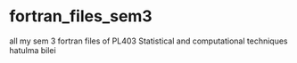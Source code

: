 # fortran_files_sem3
all my sem 3 fortran files of PL403 Statistical and computational techniques
hatulma bilei

